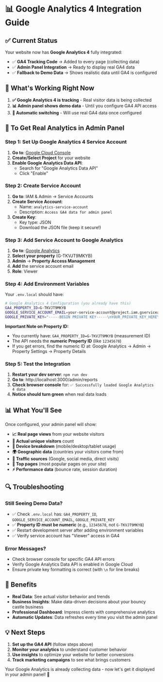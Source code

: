 # 📊 Google Analytics 4 Integration Guide

## ✅ Current Status

Your website now has **Google Analytics 4** fully integrated:

- ✅ **GA4 Tracking Code** → Added to every page (collecting data)
- ✅ **Admin Panel Integration** → Ready to display real GA4 data
- ✅ **Fallback to Demo Data** → Shows realistic data until GA4 is configured

## 🎯 What's Working Right Now

1. **✅ Google Analytics 4 is tracking** - Real visitor data is being collected
2. **📊 Admin panel shows demo data** - Until you configure GA4 API access
3. **🔄 Automatic switching** - Will use real GA4 data once configured

## 🔧 To Get Real Analytics in Admin Panel

### Step 1: Set Up Google Analytics 4 Service Account

1. **Go to**: [Google Cloud Console](https://console.cloud.google.com/)
2. **Create/Select Project** for your website
3. **Enable Google Analytics Data API**:
   - Search for "Google Analytics Data API"
   - Click "Enable"

### Step 2: Create Service Account

1. **Go to**: IAM & Admin → Service Accounts
2. **Create Service Account**:
   - Name: `analytics-service-account`
   - Description: `Access GA4 data for admin panel`
3. **Create Key**:
   - Key type: JSON
   - Download the JSON file (keep it secure!)

### Step 3: Add Service Account to Google Analytics

1. **Go to**: [Google Analytics](https://analytics.google.com/)
2. **Select your property** (G-TKVJT9MKYB)
3. **Admin** → **Property Access Management**
4. **Add** the service account email
5. **Role**: Viewer

### Step 4: Add Environment Variables

Your `.env.local` should have:

```bash
# Google Analytics 4 Configuration (you already have this)
GA4_PROPERTY_ID=G-TKVJT9MKYB
GOOGLE_SERVICE_ACCOUNT_EMAIL=your-service-account@project.iam.gserviceaccount.com
GOOGLE_PRIVATE_KEY="-----BEGIN PRIVATE KEY-----\nYOUR_PRIVATE_KEY_HERE\n-----END PRIVATE KEY-----"
```

**Important Note on Property ID:**
- You currently have: `GA4_PROPERTY_ID=G-TKVJT9MKYB` (measurement ID)
- The API needs the **numeric Property ID** (like `12345678`)
- If you get errors, find the numeric ID at: Google Analytics → Admin → Property Settings → Property Details

### Step 5: Test the Integration

1. **Restart your dev server**: `npm run dev`
2. **Go to**: http://localhost:3000/admin/reports
3. **Check browser console** for: `✅ Successfully loaded Google Analytics 4 data`
4. **Notice should turn green** when real data loads

## 📊 What You'll See

Once configured, your admin panel will show:

- **📈 Real page views** from your website visitors
- **👥 Actual unique visitors** count
- **📱 Device breakdown** (mobile/desktop/tablet usage)
- **🌍 Geographic data** (countries your visitors come from)
- **🔗 Traffic sources** (Google, social media, direct visits)
- **📄 Top pages** (most popular pages on your site)
- **⚡ Performance data** (bounce rate, session duration)

## 🔍 Troubleshooting

### Still Seeing Demo Data?
- ✅ Check `.env.local` has: `GA4_PROPERTY_ID`, `GOOGLE_SERVICE_ACCOUNT_EMAIL`, `GOOGLE_PRIVATE_KEY`
- ✅ **Property ID must be numeric** (e.g., `12345678`, not `G-TKVJT9MKYB`)
- ✅ Restart development server after adding environment variables  
- ✅ Verify service account has "Viewer" access in GA4

### Error Messages?
- Check browser console for specific GA4 API errors
- Verify Google Analytics Data API is enabled in Google Cloud
- Ensure private key formatting is correct (with `\n` for line breaks)

## 🎉 Benefits

- **Real Data**: See actual visitor behavior and trends
- **Business Insights**: Make data-driven decisions about your bouncy castle business
- **Professional Dashboard**: Impress clients with comprehensive analytics
- **Automatic Updates**: Data refreshes every time you visit the admin panel

## 💡 Next Steps

1. **Set up the GA4 API** (follow steps above)
2. **Monitor your analytics** to understand customer behavior
3. **Use insights** to optimize your website for better conversions
4. **Track marketing campaigns** to see what brings customers

Your Google Analytics is already collecting data - now let's get it displayed in your admin panel! 🚀